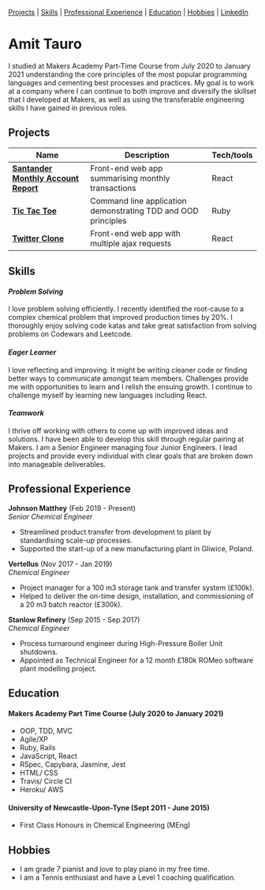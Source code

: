 [Projects](#projects) | [Skills](#skills) | [Professional Experience](#professional-experience) | [Education](#education) | [Hobbies](#hobbies) | [LinkedIn](https://www.linkedin.com/in/amittauro/)

# Amit Tauro

I studied at Makers Academy Part-Time Course from July 2020 to January 2021 understanding the core principles of the most popular programming languages and cementing best processes and practices. My goal is to work at a company where I can continue to both improve and diversify the skillset that I developed at Makers, as well as using the transferable engineering skills I have gained in previous roles.

## Projects

| Name                         | Description       | Tech/tools        |
| ---------------------------- | ----------------- | ----------------- |
| **[Santander Monthly Account Report](https://github.com/amittauro/Santander-account-report)**            |Front-end web app summarising monthly transactions | React |
| **[Tic Tac Toe](https://github.com/amittauro/tic-tac-toe)** | Command line application demonstrating TDD and OOD principles | Ruby              |
| **[Twitter Clone](https://github.com/amittauro/chitter-front-end-react)** | Front-end web app with multiple ajax requests | React              |M

## Skills

#### *Problem Solving*
I love problem solving efficiently. I recently identified the root-cause to a complex chemical problem that improved production times by 20%. I thoroughly enjoy solving code katas and take great satisfaction from solving problems on Codewars and Leetcode.
#### *Eager Learner*
I love reflecting and improving. It might be writing cleaner code or finding better ways to communicate amongst team members. Challenges provide me with opportunities to learn and I relish the ensuing growth. I continue to challenge myself by learning new languages including React.  
#### *Teamwork*
I thrive off working with others to come up with improved ideas and solutions. I have been able to develop this skill through regular pairing at Makers. I am a Senior Engineer managing four Junior Engineers. I lead projects and provide every individual with clear goals that are broken down into manageable deliverables.

## Professional Experience

**Johnson Matthey** (Feb 2019 - Present)    
*Senior Chemical Engineer*  
- Streamlined product transfer from development to plant by standardising scale-up processes.
- Supported the start-up of a new manufacturing plant in Gliwice, Poland.

**Vertellus** (Nov 2017 - Jan 2019)    
*Chemical Engineer*  
- Project manager for a 100 m3 storage tank and transfer system (£100k).
- Helped to deliver the on-time design, installation, and commissioning of a 20 m3 batch reactor (£300k).

**Stanlow Refinery** (Sep 2015 - Sep 2017)  
*Chemical Engineer*
- Process turnaround engineer during High-Pressure Boiler Unit shutdowns.
- Appointed as Technical Engineer for a 12 month £180k ROMeo software plant modelling project.

## Education

#### Makers Academy Part Time Course (July 2020 to January 2021)

- OOP, TDD, MVC
- Agile/XP
- Ruby, Rails
- JavaScript, React
- RSpec, Capybara, Jasmine, Jest
- HTML/ CSS
- Travis/ Circle CI
- Heroku/ AWS

#### University of Newcastle-Upon-Tyne (Sept 2011 - June 2015)

- First Class Honours in Chemical Engineering (MEng)

## Hobbies

- I am grade 7 pianist and love to play piano in my free time.
- I am a Tennis enthusiast and have a Level 1 coaching qualification.
